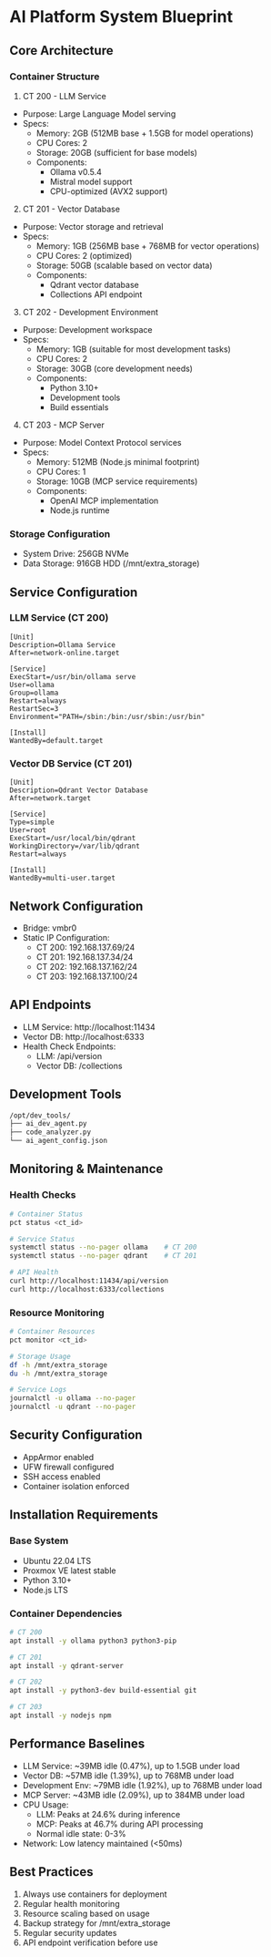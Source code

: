 # AI Platform System Blueprint

## Core Architecture

### Container Structure
1. CT 200 - LLM Service
- Purpose: Large Language Model serving
- Specs:
  * Memory: 2GB (512MB base + 1.5GB for model operations)
  * CPU Cores: 2
  * Storage: 20GB (sufficient for base models)
  * Components:
    - Ollama v0.5.4
    - Mistral model support
    - CPU-optimized (AVX2 support)

2. CT 201 - Vector Database
- Purpose: Vector storage and retrieval
- Specs:
  * Memory: 1GB (256MB base + 768MB for vector operations)
  * CPU Cores: 2 (optimized)
  * Storage: 50GB (scalable based on vector data)
  * Components:
    - Qdrant vector database
    - Collections API endpoint

3. CT 202 - Development Environment
- Purpose: Development workspace
- Specs:
  * Memory: 1GB (suitable for most development tasks)
  * CPU Cores: 2
  * Storage: 30GB (core development needs)
  * Components:
    - Python 3.10+
    - Development tools
    - Build essentials

4. CT 203 - MCP Server
- Purpose: Model Context Protocol services
- Specs:
  * Memory: 512MB (Node.js minimal footprint)
  * CPU Cores: 1
  * Storage: 10GB (MCP service requirements)
  * Components:
    - OpenAI MCP implementation
    - Node.js runtime

### Storage Configuration
- System Drive: 256GB NVMe
- Data Storage: 916GB HDD (/mnt/extra_storage)

## Service Configuration

### LLM Service (CT 200)
```systemd
[Unit]
Description=Ollama Service
After=network-online.target

[Service]
ExecStart=/usr/bin/ollama serve
User=ollama
Group=ollama
Restart=always
RestartSec=3
Environment="PATH=/sbin:/bin:/usr/sbin:/usr/bin"

[Install]
WantedBy=default.target
```

### Vector DB Service (CT 201)
```systemd
[Unit]
Description=Qdrant Vector Database
After=network.target

[Service]
Type=simple
User=root
ExecStart=/usr/local/bin/qdrant
WorkingDirectory=/var/lib/qdrant
Restart=always

[Install]
WantedBy=multi-user.target
```

## Network Configuration
- Bridge: vmbr0
- Static IP Configuration:
  * CT 200: 192.168.137.69/24
  * CT 201: 192.168.137.34/24
  * CT 202: 192.168.137.162/24
  * CT 203: 192.168.137.100/24

## API Endpoints
- LLM Service: http://localhost:11434
- Vector DB: http://localhost:6333
- Health Check Endpoints:
  * LLM: /api/version
  * Vector DB: /collections

## Development Tools
```bash
/opt/dev_tools/
├── ai_dev_agent.py
├── code_analyzer.py
└── ai_agent_config.json
```

## Monitoring & Maintenance

### Health Checks
```bash
# Container Status
pct status <ct_id>

# Service Status
systemctl status --no-pager ollama    # CT 200
systemctl status --no-pager qdrant    # CT 201

# API Health
curl http://localhost:11434/api/version
curl http://localhost:6333/collections
```

### Resource Monitoring
```bash
# Container Resources
pct monitor <ct_id>

# Storage Usage
df -h /mnt/extra_storage
du -h /mnt/extra_storage

# Service Logs
journalctl -u ollama --no-pager
journalctl -u qdrant --no-pager
```

## Security Configuration
- AppArmor enabled
- UFW firewall configured
- SSH access enabled
- Container isolation enforced

## Installation Requirements

### Base System
- Ubuntu 22.04 LTS
- Proxmox VE latest stable
- Python 3.10+
- Node.js LTS

### Container Dependencies
```bash
# CT 200
apt install -y ollama python3 python3-pip

# CT 201
apt install -y qdrant-server

# CT 202
apt install -y python3-dev build-essential git

# CT 203
apt install -y nodejs npm
```

## Performance Baselines
- LLM Service: ~39MB idle (0.47%), up to 1.5GB under load
- Vector DB: ~57MB idle (1.39%), up to 768MB under load
- Development Env: ~79MB idle (1.92%), up to 768MB under load
- MCP Server: ~43MB idle (2.09%), up to 384MB under load
- CPU Usage: 
  * LLM: Peaks at 24.6% during inference
  * MCP: Peaks at 46.7% during API processing
  * Normal idle state: 0-3%
- Network: Low latency maintained (<50ms)

## Best Practices
1. Always use containers for deployment
2. Regular health monitoring
3. Resource scaling based on usage
4. Backup strategy for /mnt/extra_storage
5. Regular security updates
6. API endpoint verification before use
